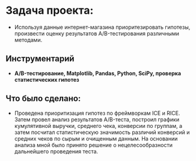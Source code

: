 # Задача проекта:   
* Используя данные интернет-магазина приоритезировать гипотезы, произвести оценку результатов A/B-тестирования различными методами.

## Инструментарий
* **A/B-тестирование, Matplotlib, Pandas, Python, SciPy, проверка статистических гипотез**

## Что было сделано:
* Проведена приоритизация гипотез по фреймворкам ICE и RICE. Затем провел анализ результатов A/B-теста, построил графики кумулятивной выручки, среднего чека, конверсии по группам, а затем посчитал статистическую значимость различий конверсий и средних чеков по сырым и очищенным данным. На основании анализа мной было принято решение о нецелесообразности дальнейшего проведения теста.
